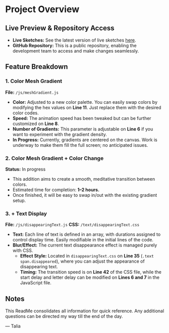 # Project Overview

## Live Preview & Repository Access
- **Live Sketches:** See the latest version of live sketches [here](#).
- **GitHub Repository:** This is a public repository, enabling the development team to access and make changes seamlessly.

## Feature Breakdown

### 1. Color Mesh Gradient
**File:** `/js/meshGradient.js`

- **Color:** Adjusted to a new color palette. You can easily swap colors by modifying the hex values on **Line 11**. Just replace them with the desired color codes.
- **Speed:** The animation speed has been tweaked but can be further customized on **Line 8**.
- **Number of Gradients:** This parameter is adjustable on **Line 6** if you want to experiment with the gradient density.
- **In Progress:** Currently, gradients are centered on the canvas. Work is underway to make them fill the full screen; no anticipated issues.

### 2. Color Mesh Gradient + Color Change
**Status:** In progress

- This addition aims to create a smooth, meditative transition between colors.
- Estimated time for completion: **1–2 hours.**
- Once finished, it will be easy to swap in/out with the existing gradient setup.

### 3. + Text Display
**File:** `/js/disappearingText.js`
**CSS:** `/text/disappearingText.css`

- **Text:** Each line of text is defined in an array, with durations assigned to control display time. Easily modifiable in the initial lines of the code.
- **Blur/Effect:** The current text disappearance effect is managed purely with CSS.
  - **Effect Style:** Located in `disappearingText.css` on **Line 35** (`.text span.disappeared`), where you can adjust the appearance of disappearing text.
  - **Timing:** The transition speed is on **Line 42** of the CSS file, while the start delay and letter delay can be modified on **Lines 6 and 7** in the JavaScript file.

## Notes
This ReadMe consolidates all information for quick reference. Any additional questions can be directed my way till the end of the day.

— Talia
